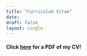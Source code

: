```yaml
---
title: "Curriculum Vitae"
date: 
draft: false
layout: single
---
```


#### Click [here](https://drive.google.com/file/d/1ccionjTQuDmcaL2a3ZY_LQAYsFTxYxzX/view?usp=sharing) for a PDF of my CV!



